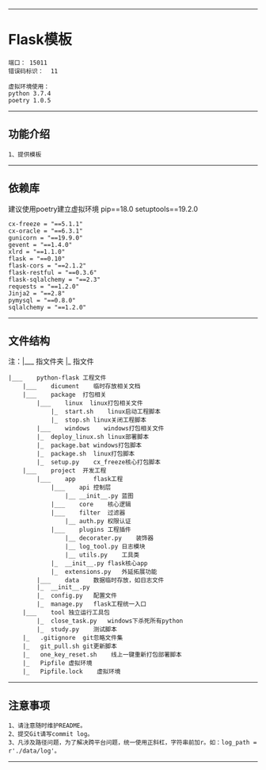 ________________________________________________________________________________________________________________________
# Flask模板

    端口： 15011
    错误码标识：  11
    
    虚拟环境使用：
    python 3.7.4
    poetry 1.0.5
    

________________________________________________________________________________________________________________________
## 功能介绍
```
1、提供模板
```

________________________________________________________________________________________________________________________
## 依赖库
建议使用poetry建立虚拟环境
pip==18.0
setuptools==19.2.0
```
cx-freeze = "==5.1.1"
cx-oracle = "==6.3.1"
gunicorn = "==19.9.0"
gevent = "==1.4.0"
xlrd = "==1.1.0"
flask = "==0.10"
flask-cors = "==2.1.2"
flask-restful = "==0.3.6"
flask-sqlalchemy = "==2.3"
requests = "==1.2.0"
Jinja2 = "==2.8"
pymysql = "==0.8.0"
sqlalchemy = "==1.2.0"
```
________________________________________________________________________________________________________________________
## 文件结构
注：|___ 指文件夹 |_ 指文件
```
|___    python-flask 工程文件
    |___    dicument    临时存放相关文档
    |___    package  打包相关
        |___    linux  linux打包相关文件
            |_  start.sh    linux启动工程脚本
            |_  stop.sh linux关闭工程脚本
        |___    windows    windows打包相关文件
        |_  deploy_linux.sh linux部署脚本
        |_  package.bat windows打包脚本
        |_  package.sh  linux打包脚本
        |_  setup.py    cx_freeze核心打包脚本
    |___    project  开发工程
        |___    app     flask工程
            |___    api 控制层
                |__ __init__.py 蓝图
            |___    core    核心逻辑
            |___    filter  过滤器
                |__ auth.py 权限认证
            |___    plugins 工程插件
                |__ decorater.py    装饰器
                |__ log_tool.py 日志模块
                |__ utils.py    工具类
            |_  __init__.py flask核心app
            |_  extensions.py   外延拓展功能
        |___    data    数据临时存放，如日志文件
        |_  __init__.py
        |_  config.py   配置文件
        |_  manage.py   flask工程统一入口
    |___    tool 独立运行工具包
        |_  close_task.py   windows下杀死所有python
        |_  study.py    测试脚本
    |_   .gitignore  git忽略文件集
    |_   git_pull.sh git更新脚本
    |_   one_key_reset.sh    线上一键重新打包部署脚本
    |_   Pipfile 虚拟环境
    |_   Pipfile.lock    虚拟环境
```
________________________________________________________________________________________________________________________
##  注意事项
```
1、请注意随时维护README。
2、提交Git请写commit log。
3、凡涉及路径问题，为了解决跨平台问题，统一使用正斜杠，字符串前加r。如：log_path = r'./data/log'。
```
________________________________________________________________________________________________________________________



